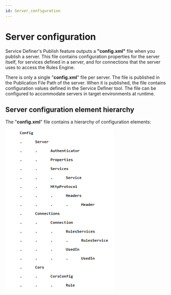 ```yaml
---
id: Server_configuration
---
```


# Server configuration

Service Definer's Publish feature outputs a **"config.xml"** file when you publish a server. This file contains configuration properties for the server itself, for services defined in a server, and for connections that the server uses to access the Rules Engine.

There is only a single "**config.xml**" file per server. The file is published in the Publication File Path of the server. When it is published, the file contains configuration values defined in the Service Definer tool. The file can be configured to accommodate servers in target environments at runtime.

## Server configuration element hierarchy

The "**config.xml**" file contains a hierarchy of configuration elements:

![](./assets/0d223ba8-d775-4859-8a15-59c05bd590cb.png)

 